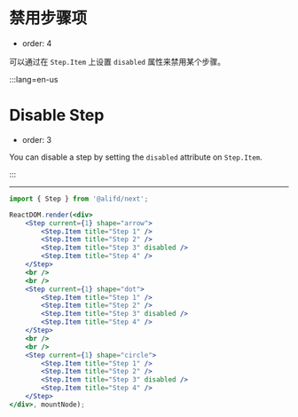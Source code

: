 # 禁用步骤项

- order: 4

可以通过在 `Step.Item` 上设置 `disabled` 属性来禁用某个步骤。

:::lang=en-us

# Disable Step

- order: 3

You can disable a step by setting the `disabled` attribute on `Step.Item`.

:::

---


````jsx
import { Step } from '@alifd/next';

ReactDOM.render(<div>
    <Step current={1} shape="arrow">
        <Step.Item title="Step 1" />
        <Step.Item title="Step 2" />
        <Step.Item title="Step 3" disabled />
        <Step.Item title="Step 4" />
    </Step>
    <br />
    <br />
    <Step current={1} shape="dot">
        <Step.Item title="Step 1" />
        <Step.Item title="Step 2" />
        <Step.Item title="Step 3" disabled />
        <Step.Item title="Step 4" />
    </Step>
    <br />
    <br />
    <Step current={1} shape="circle">
        <Step.Item title="Step 1" />
        <Step.Item title="Step 2" />
        <Step.Item title="Step 3" disabled />
        <Step.Item title="Step 4" />
    </Step>
</div>, mountNode);
````
